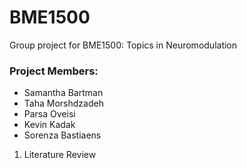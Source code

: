 # BME1500
Group project for BME1500: Topics in Neuromodulation

### Project Members:
- Samantha Bartman
- Taha Morshdzadeh
- Parsa Oveisi
- Kevin Kadak
- Sorenza Bastiaens

1) Literature Review
